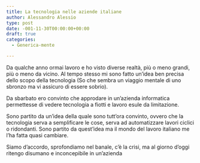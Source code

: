 ```yaml
---
title: La tecnologia nelle aziende italiane
author: Alessandro Alessio
type: post
date: -001-11-30T00:00:00+00:00
draft: true
categories:
  - Generica-mente

---
```

Da qualche anno ormai lavoro e ho visto diverse realtà, più o meno grandi, più o meno da vicino. Al tempo stesso mi sono fatto un&#8217;idea ben precisa dello scopo della tecnologia (So che sembra un viaggio mentale di uno sbronzo ma vi assicuro di essere sobrio).

Da sbarbato ero convinto che approdare in un&#8217;azienda informatica permettesse di vedere tecnologia a fiotti e lavoro esule da limitazione.

Sono partito da un&#8217;idea della quale sono tutt&#8217;ora convinto, ovvero che la tecnologia serva a semplificare le cose, serva ad automatizzare lavori ciclici o ridondanti. Sono partito da quest&#8217;idea ma il mondo del lavoro italiano me l&#8217;ha fatta quasi cambiare.

Siamo d&#8217;accordo, sprofondiamo nel banale, c&#8217;è la crisi, ma al giorno d&#8217;oggi ritengo disumano e inconcepibile in un&#8217;azienda